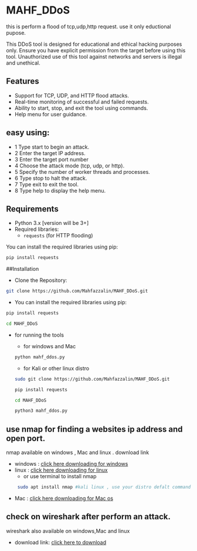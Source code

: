 # MAHF_DDoS
 this is perform a flood of tcp,udp,http request. use it only eductional pupose.

This DDoS tool is designed for educational and ethical hacking purposes only. Ensure you have explicit permission from the target before using this tool. Unauthorized use of this tool against networks and servers is illegal and unethical.



## Features

- Support for TCP, UDP, and HTTP flood attacks.
- Real-time monitoring of successful and failed requests.
- Ability to start, stop, and exit the tool using commands.
- Help menu for user guidance.

## easy using:

- 1 Type start to begin an attack.
- 2 Enter the target IP address.
- 3 Enter the target port number
- 4 Choose the attack mode (tcp, udp, or http).
- 5 Specify the number of worker threads and processes.
- 6 Type stop to halt the attack.
- 7 Type exit to exit the tool.
- 8 Type help to display the help menu.

## Requirements

- Python 3.x    [version will be 3+]
- Required libraries:
  - `requests` (for HTTP flooding)

You can install the required libraries using pip:

```bash
pip install requests
```

##Installation
- Clone the Repository:
```bash
git clone https://github.com/Mahfazzalin/MAHF_DDoS.git
```
- You can install the required libraries using pip:

```bash
pip install requests
```
```bash
cd MAHF_DDoS
```
- for running the tools
    - for windows and Mac

    ```bash
    python mahf_ddos.py
    ```
    - for Kali or other linux distro
    ```bash
    sudo git clone https://github.com/Mahfazzalin/MAHF_DDoS.git
    ```
    ```bash
    pip install requests
    ```
    ```bash
    cd MAHF_DDoS
    ```
    ```bash
    python3 mahf_ddos.py
    ```

## use nmap for finding a websites ip address and open port.
nmap available on windows , Mac and linux . 
download link
- windows : [click here downloading for windows](https://nmap.org/download#windows)
- linux : [click here downloading for linux](https://nmap.org/download#linux-rpm)
    - or use terminal to install nmap
    ```bash
     sudo apt install nmap #kali linux , use your distro defalt command instead of 'apt' 
     ```
- Mac : [click here downloading for Mac os](https://nmap.org/download#macosx)

## check on  wireshark after perform an attack.
wireshark also available on windows,Mac and linux
- download link: [click here to download](https://www.wireshark.org/download.html)

